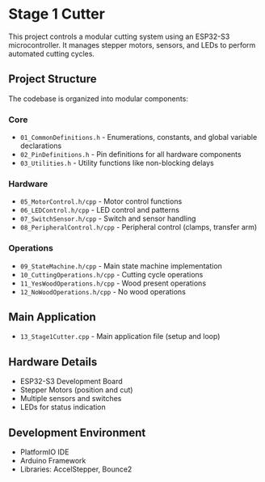 # Stage 1 Cutter

This project controls a modular cutting system using an ESP32-S3 microcontroller. It manages stepper motors, sensors, and LEDs to perform automated cutting cycles.

## Project Structure

The codebase is organized into modular components:

### Core
- `01_CommonDefinitions.h` - Enumerations, constants, and global variable declarations
- `02_PinDefinitions.h` - Pin definitions for all hardware components
- `03_Utilities.h` - Utility functions like non-blocking delays

### Hardware
- `05_MotorControl.h/cpp` - Motor control functions
- `06_LEDControl.h/cpp` - LED control and patterns
- `07_SwitchSensor.h/cpp` - Switch and sensor handling
- `08_PeripheralControl.h/cpp` - Peripheral control (clamps, transfer arm)

### Operations
- `09_StateMachine.h/cpp` - Main state machine implementation
- `10_CuttingOperations.h/cpp` - Cutting cycle operations
- `11_YesWoodOperations.h/cpp` - Wood present operations
- `12_NoWoodOperations.h/cpp` - No wood operations

## Main Application
- `13_Stage1Cutter.cpp` - Main application file (setup and loop)

## Hardware Details

- ESP32-S3 Development Board
- Stepper Motors (position and cut)
- Multiple sensors and switches
- LEDs for status indication

## Development Environment

- PlatformIO IDE
- Arduino Framework
- Libraries: AccelStepper, Bounce2 